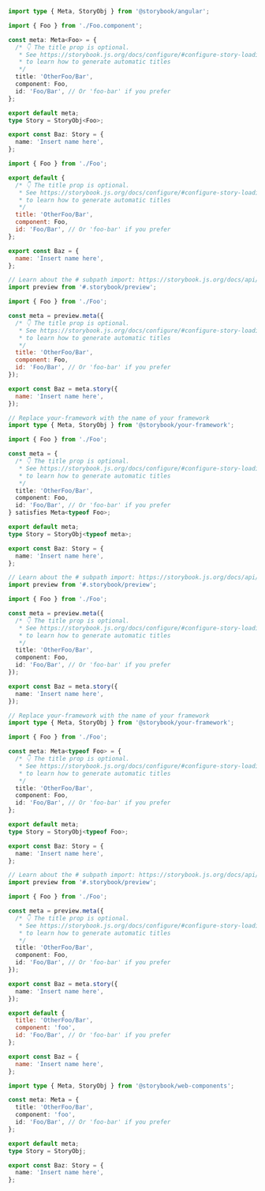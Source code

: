 ```ts filename="FooBar.stories.ts" renderer="angular" language="ts"
import type { Meta, StoryObj } from '@storybook/angular';

import { Foo } from './Foo.component';

const meta: Meta<Foo> = {
  /* 👇 The title prop is optional.
   * See https://storybook.js.org/docs/configure/#configure-story-loading
   * to learn how to generate automatic titles
   */
  title: 'OtherFoo/Bar',
  component: Foo,
  id: 'Foo/Bar', // Or 'foo-bar' if you prefer
};

export default meta;
type Story = StoryObj<Foo>;

export const Baz: Story = {
  name: 'Insert name here',
};
```

```js filename="FooBar.stories.js|jsx" renderer="common" language="js" tabTitle="CSF 3"
import { Foo } from './Foo';

export default {
  /* 👇 The title prop is optional.
   * See https://storybook.js.org/docs/configure/#configure-story-loading
   * to learn how to generate automatic titles
   */
  title: 'OtherFoo/Bar',
  component: Foo,
  id: 'Foo/Bar', // Or 'foo-bar' if you prefer
};

export const Baz = {
  name: 'Insert name here',
};
```

```js filename="FooBar.stories.js|jsx" renderer="react" language="js" tabTitle="CSF Factory 🧪"
// Learn about the # subpath import: https://storybook.js.org/docs/api/csf/csf-factories#subpath-imports
import preview from '#.storybook/preview';

import { Foo } from './Foo';

const meta = preview.meta({
  /* 👇 The title prop is optional.
   * See https://storybook.js.org/docs/configure/#configure-story-loading
   * to learn how to generate automatic titles
   */
  title: 'OtherFoo/Bar',
  component: Foo,
  id: 'Foo/Bar', // Or 'foo-bar' if you prefer
});

export const Baz = meta.story({
  name: 'Insert name here',
});
```

```ts filename="FooBar.stories.ts|tsx" renderer="common" language="ts-4-9" tabTitle="CSF 3"
// Replace your-framework with the name of your framework
import type { Meta, StoryObj } from '@storybook/your-framework';

import { Foo } from './Foo';

const meta = {
  /* 👇 The title prop is optional.
   * See https://storybook.js.org/docs/configure/#configure-story-loading
   * to learn how to generate automatic titles
   */
  title: 'OtherFoo/Bar',
  component: Foo,
  id: 'Foo/Bar', // Or 'foo-bar' if you prefer
} satisfies Meta<typeof Foo>;

export default meta;
type Story = StoryObj<typeof meta>;

export const Baz: Story = {
  name: 'Insert name here',
};
```

```ts filename="FooBar.stories.ts|tsx" renderer="react" language="ts-4-9" tabTitle="CSF Factory 🧪"
// Learn about the # subpath import: https://storybook.js.org/docs/api/csf/csf-factories#subpath-imports
import preview from '#.storybook/preview';

import { Foo } from './Foo';

const meta = preview.meta({
  /* 👇 The title prop is optional.
   * See https://storybook.js.org/docs/configure/#configure-story-loading
   * to learn how to generate automatic titles
   */
  title: 'OtherFoo/Bar',
  component: Foo,
  id: 'Foo/Bar', // Or 'foo-bar' if you prefer
});

export const Baz = meta.story({
  name: 'Insert name here',
});
```

```ts filename="FooBar.stories.ts|tsx" renderer="common" language="ts" tabTitle="CSF 3"
// Replace your-framework with the name of your framework
import type { Meta, StoryObj } from '@storybook/your-framework';

import { Foo } from './Foo';

const meta: Meta<typeof Foo> = {
  /* 👇 The title prop is optional.
   * See https://storybook.js.org/docs/configure/#configure-story-loading
   * to learn how to generate automatic titles
   */
  title: 'OtherFoo/Bar',
  component: Foo,
  id: 'Foo/Bar', // Or 'foo-bar' if you prefer
};

export default meta;
type Story = StoryObj<typeof Foo>;

export const Baz: Story = {
  name: 'Insert name here',
};
```

```ts filename="FooBar.stories.ts|tsx" renderer="react" language="ts" tabTitle="CSF Factory 🧪"
// Learn about the # subpath import: https://storybook.js.org/docs/api/csf/csf-factories#subpath-imports
import preview from '#.storybook/preview';

import { Foo } from './Foo';

const meta = preview.meta({
  /* 👇 The title prop is optional.
   * See https://storybook.js.org/docs/configure/#configure-story-loading
   * to learn how to generate automatic titles
   */
  title: 'OtherFoo/Bar',
  component: Foo,
  id: 'Foo/Bar', // Or 'foo-bar' if you prefer
});

export const Baz = meta.story({
  name: 'Insert name here',
});
```

```js filename="FooBar.stories.js" renderer="web-components" language="js"
export default {
  title: 'OtherFoo/Bar',
  component: 'foo',
  id: 'Foo/Bar', // Or 'foo-bar' if you prefer
};

export const Baz = {
  name: 'Insert name here',
};
```

```ts filename="FooBar.stories.ts" renderer="web-components" language="ts"
import type { Meta, StoryObj } from '@storybook/web-components';

const meta: Meta = {
  title: 'OtherFoo/Bar',
  component: 'foo',
  id: 'Foo/Bar', // Or 'foo-bar' if you prefer
};

export default meta;
type Story = StoryObj;

export const Baz: Story = {
  name: 'Insert name here',
};
```
